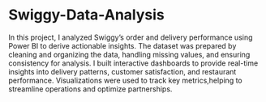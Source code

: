 # Swiggy-Data-Analysis

In this project, I analyzed Swiggy’s order and delivery performance using Power BI to derive actionable insights. The dataset was prepared by cleaning and organizing the data, handling missing values, and ensuring consistency for analysis. I built interactive dashboards to provide real-time insights into delivery patterns, customer satisfaction, and restaurant performance. Visualizations were used to track key metrics,helping to streamline operations and optimize partnerships.
